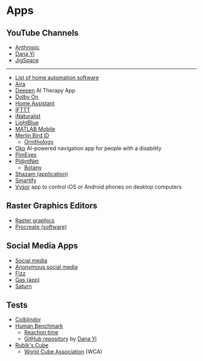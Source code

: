 # Apps
## YouTube Channels
* [Anthropic](https://www.youtube.com/@anthropic-ai)
* [Dana Yi](https://www.youtube.com/@DanaYi13)
* [JigSpace](https://www.youtube.com/@JigSpace)
---
* [List of home automation software](https://en.wikipedia.org/wiki/List_of_home_automation_software)
* [Aira](https://aira.io/) 
* [Deepen](https://thedeepen.app/) AI Therapy App
* [Dolby On](https://www.dolby.com/apps/dolby-on/)
* [Home Assistant](https://en.wikipedia.org/wiki/Home_Assistant)
* [IFTTT](https://en.wikipedia.org/wiki/IFTTT)
* [iNaturalist](https://en.wikipedia.org/wiki/INaturalist)
* [LightBlue](https://punchthrough.com/lightblue/)
* [MATLAB Mobile](https://www.mathworks.com/products/matlab-mobile.html)
* [Merlin Bird ID](https://merlin.allaboutbirds.org/)
  * [Ornithology](https://en.wikipedia.org/wiki/Ornithology)
* [Oko](https://www.ayes.ai/) AI-powered navigation app for people with a disability
* [PimEyes](https://pimeyes.com/)
* [Pl@ntNet](https://en.wikipedia.org/wiki/Pl@ntNet)
  * [Botany](https://en.wikipedia.org/wiki/Botany)
* [Shazam (application)](https://en.wikipedia.org/wiki/Shazam_(application))
* [Smartify](https://en.wikipedia.org/wiki/Smartify)
* [Vysor](https://github.com/koush/vysor.io) app to control iOS or Android phones on desktop computers
## Raster Graphics Editors
* [Raster graphics](https://en.wikipedia.org/wiki/Raster_graphics)
* [Procreate (software)](https://en.wikipedia.org/wiki/Procreate_(software))
## Social Media Apps
* [Social media](https://en.wikipedia.org/wiki/Social_media)
* [Anonymous social media](https://en.wikipedia.org/wiki/Anonymous_social_media)
* [Fizz](https://fizzsocial.app/)
* [Gas (app)](https://en.wikipedia.org/wiki/Gas_(app))
* [Saturn](https://www.joinsaturn.com/)
## Tests
* [Colblindor](https://www.color-blindness.com/)
* [Human Benchmark](https://humanbenchmark.com/)
  * [Reaction time](https://humanbenchmark.com/tests/reactiontime)
  * [GitHub repository](https://github.com/danayi13/human-benchmark) by [Dana Yi](https://www.worldcubeassociation.org/persons/2010YIDA01)
* [Rubik's Cube](https://en.wikipedia.org/wiki/Rubik%27s_Cube)
  * [World Cube Association](https://en.wikipedia.org/wiki/World_Cube_Association) (WCA)
